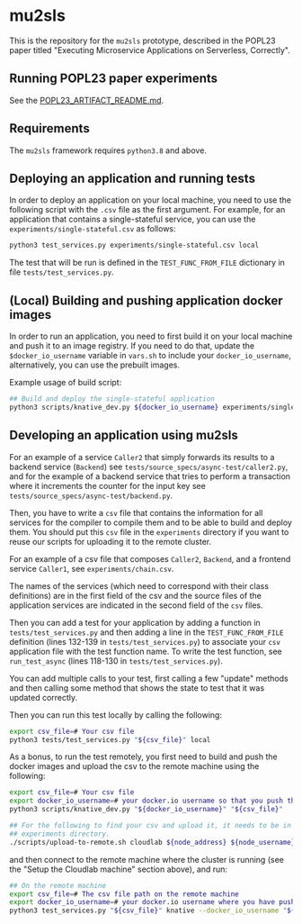 # mu2sls

This is the repository for the `mu2sls` prototype, described in the POPL23 paper titled "Executing Microservice Applications on Serverless, Correctly".

## Running POPL23 paper experiments

See the [POPL23_ARTIFACT_README.md](https://github.com/angelhof/mu2sls/blob/main/POPL23_ARTIFACT_README.md).

## Requirements

The `mu2sls` framework requires `python3.8` and above.

## Deploying an application and running tests

In order to deploy an application on your local machine, you need to use the following script with the `.csv` file as the first argument. For example, for an application that contains a single-stateful service, you can use the `experiments/single-stateful.csv` as follows:

```sh
python3 test_services.py experiments/single-stateful.csv local
```
The test that will be run is defined in the `TEST_FUNC_FROM_FILE` dictionary in file `tests/test_services.py`.


## (Local) Building and pushing application docker images

In order to run an application, you need to first build it on your local machine and push it to an image registry. If you need to do that, update the `$docker_io_username` variable in `vars.sh` to include your `docker_io_username`, alternatively, you can use the prebuilt images.

Example usage of build script:
```sh
## Build and deploy the single-stateful application
python3 scripts/knative_dev.py ${docker_io_username} experiments/single-stateful.csv
```

## Developing an application using mu2sls

For an example of a service `Caller2` that simply forwards its results to a backend service (`Backend`) see `tests/source_specs/async-test/caller2.py`, and for the example of a backend service that tries to perform a transaction where it increments the counter for the input key see `tests/source_specs/async-test/backend.py`.

Then, you have to write a `csv` file that contains the information for all services for the compiler to compile them and to be able to build and deploy them. You should put this `csv` file in the `experiments` directory if you want to reuse our scripts for uploading it to the remote cluster.

For an example of a csv file that composes `Caller2`, `Backend`, and a frontend service `Caller1`, see `experiments/chain.csv`.

The names of the services (which need to correspond with their class definitions) are in the first field of the csv and the source files of the application services are indicated in the second field of the `csv` files.

Then you can add a test for your application by adding a function in `tests/test_services.py` and then adding a line in the `TEST_FUNC_FROM_FILE` definition (lines 132-139 in `tests/test_services.py`) to associate your `csv` application file with the test function name. To write the test function, see `run_test_async` (lines 118-130 in `tests/test_services.py`).

You can add multiple calls to your test, first calling a few "update" methods and then calling some method that shows the state to test that it was updated correctly.

Then you can run this test locally by calling the following:

```sh
export csv_file=# Your csv file
python3 tests/test_services.py "${csv_file}" local
```

As a bonus, to run the test remotely, you first need to build and push the docker images and upload the csv to the remote machine using the following:

```sh
export csv_file=# Your csv file
export docker_io_username=# your docker.io username so that you push the images
python3 scripts/knative_dev.py "${docker_io_username}" "${csv_file}"

## For the following to find your csv and upload it, it needs to be in the
## experiments directory.
./scripts/upload-to-remote.sh cloudlab ${node_address} ${node_username} ${private_key}
```

and then connect to the remote machine where the cluster is running (see the "Setup the Cloudlab machine" section above), and run:

```sh
## On the remote machine
export csv_file=# The csv file path on the remote machine
export docker_io_username=# your docker.io username where you have pushed the images
python3 test_services.py "${csv_file}" knative --docker_io_username "${docker_io_username}"
```
